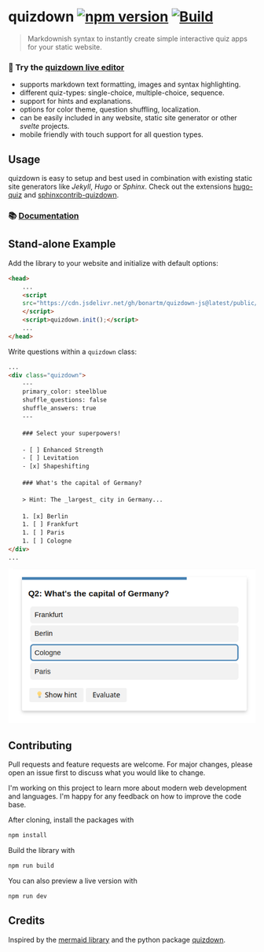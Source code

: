 # quizdown [![npm version](https://badge.fury.io/js/quizdown.svg)](https://badge.fury.io/js/quizdown) [![Build](https://github.com/bonartm/quizdown-js/actions/workflows/build.yml/badge.svg)](https://github.com/bonartm/quizdown-js/actions/workflows/build.yml)

> Markdownish syntax to instantly create simple interactive quiz apps for your static website.

### 🚀 Try the [quizdown live editor](https://bonartm.github.io/quizdown-live-editor/)

- supports markdown text formatting, images and syntax highlighting.
- different quiz-types: single-choice, multiple-choice, sequence.
- support for hints and explanations.
- options for color theme, question shuffling, localization.
- can be easily included in any website, static site generator or other *svelte* projects.
- mobile friendly with touch support for all question types.

## Usage

quizdown is easy to setup and best used in combination with existing static site generators like *Jekyll*, *Hugo* or *Sphinx*. Check out the extensions
[hugo-quiz](https://github.com/bonartm/hugo-quiz) and [sphinxcontrib-quizdown](https://github.com/bonartm/sphinxcontrib-quizdown).

### 📚 [Documentation](./docs/README.md)



## Stand-alone Example

Add the library to your website and initialize with default options:

```html
<head>
	...
    <script 
	src="https://cdn.jsdelivr.net/gh/bonartm/quizdown-js@latest/public/build/quizdown.js">
	</script>
	<script>quizdown.init();</script>
	...
</head>
```

Write questions within a `quizdown` class:

```html
...
<div class="quizdown">
	---
	primary_color: steelblue
	shuffle_questions: false
	shuffle_answers: true
	---

	### Select your superpowers!

	- [ ] Enhanced Strength
	- [ ] Levitation
	- [x] Shapeshifting

	### What's the capital of Germany?

	> Hint: The _largest_ city in Germany...

	1. [x] Berlin
	1. [ ] Frankfurt
	1. [ ] Paris
	1. [ ] Cologne
</div>
...
```
![quizdown1](./docs/quizdown1.png)



## Contributing

Pull requests and feature requests are welcome. For major changes, please open an issue first to discuss what you would like to change.

I'm working on this project to learn more about modern web development and languages. I'm happy for any feedback on how to improve the code base. 

After cloning, install the packages with 

```bash
npm install
```

Build the library with

```bash
npm run build
```

You can also preview a live version with

```bash
npm run dev
```

## Credits

Inspired by the [mermaid library](https://mermaid-js.github.io/mermaid/#/) and the python package [quizdown](https://github.com/jjfiv/quizdown).